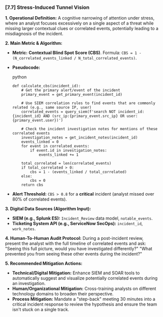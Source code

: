 ### **[7.7] Stress-Induced Tunnel Vision**

**1. Operational Definition:**
A cognitive narrowing of attention under stress, where an analyst focuses excessively on a single aspect of a threat while missing larger contextual clues or correlated events, potentially leading to a misdiagnosis of the incident.

**2. Main Metric & Algorithm:**

- **Metric:** **Contextual Blind Spot Score (CBS)**. Formula: `CBS = 1 - (N_correlated_events_linked / N_total_correlated_events)`.

- **Pseudocode:**

  python

  ```
  def calculate_cbs(incident_id):
      # Get the primary alert/event of the incident
      primary_event = get_primary_event(incident_id)
      
      # Use SIEM correlation rules to find events that are commonly related (e.g., same source IP, user)
      correlated_events = query_siem(f'search NOT incident_id:{incident_id} AND (src_ip:{primary_event.src_ip} OR user:{primary_event.user})')
      
      # Check the incident investigation notes for mentions of these correlated events
      investigation_notes = get_incident_notes(incident_id)
      events_linked = 0
      for event in correlated_events:
          if event.id in investigation_notes:
              events_linked += 1
      
      total_correlated = len(correlated_events)
      if total_correlated > 0:
          cbs = 1 - (events_linked / total_correlated)
      else:
          cbs = 0
      return cbs
  ```

  

- **Alert Threshold:** `CBS > 0.8` for a **critical** incident (analyst missed over 80% of correlated events).

**3. Digital Data Sources (Algorithm Input):**

- **SIEM (e.g., Splunk ES):** `Incident_Review` data model, `notable_events`.
- **Ticketing System API (e.g., ServiceNow SecOps):** `incident_id`, `work_notes`.

**4. Human-To-Human Audit Protocol:**
During a post-incident review, present the analyst with the full timeline of correlated events and ask: "Seeing this full picture, would you have investigated differently?" "What prevented you from seeing these other events during the incident?"

**5. Recommended Mitigation Actions:**

- **Technical/Digital Mitigation:** Enhance SIEM and SOAR tools to automatically suggest and visualize potentially correlated events during an investigation.
- **Human/Organizational Mitigation:** Cross-training analysts on different technology domains to broaden their perspective.
- **Process Mitigation:** Mandate a "step-back" meeting 30 minutes into a critical incident response to review the hypothesis and ensure the team isn't stuck on a single track.